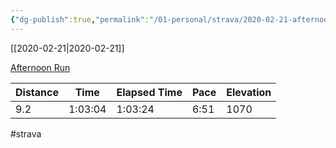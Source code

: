 ```yaml
---
{"dg-publish":true,"permalink":"/01-personal/strava/2020-02-21-afternoon-run/"}
---
```



[[2020-02-21\|2020-02-21]]

[Afternoon Run](https://www.strava.com/activities/3120510574)

| Distance | Time    | Elapsed Time | Pace | Elevation |
| -------- | ------- | ------------ | ---- | --------- |
| 9.2      | 1:03:04 | 1:03:24      | 6:51 | 1070      |




#strava
